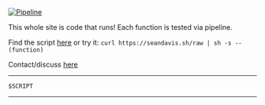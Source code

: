 [![Pipeline](https://github.com/laughingbiscuit/seandavis.sh/actions/workflows/pipeline.yml/badge.svg)](https://github.com/laughingbiscuit/seandavis.sh/actions/workflows/pipeline.yml)

This whole site is code that runs! Each function is tested via pipeline.

Find the script [here](/raw) or try it: `curl https://seandavis.sh/raw | sh -s -- (function)`

Contact/discuss [here](#discuss)


---

```
$SCRIPT
```

---

